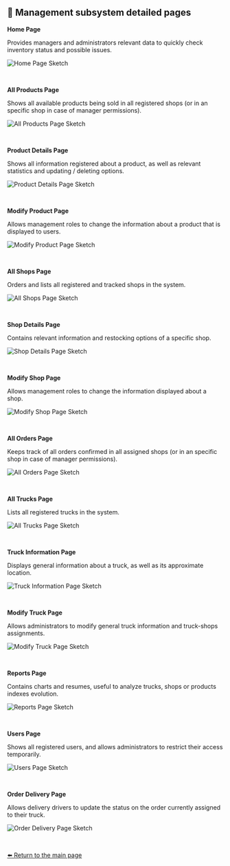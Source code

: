 ## 📑 Management subsystem detailed pages

**Home Page**

Provides managers and administrators relevant data to quickly check inventory status and possible issues.

![Home Page Sketch](/docs/sketches/management/home.png)

&nbsp;


**All Products Page**

Shows all available products being sold in all registered shops (or in an specific shop in case of manager permissions).

![All Products Page Sketch](/docs/sketches/management/products.png)

&nbsp;


**Product Details Page**

Shows all information registered about a product, as well as relevant statistics and updating / deleting options.

![Product Details Page Sketch](/docs/sketches/management/productInfo.png)

&nbsp;


**Modify Product Page**

Allows management roles to change the information about a product that is displayed to users.

![Modify Product Page Sketch](/docs/sketches/management/modifyProduct.png)

&nbsp;


**All Shops Page**

Orders and lists all registered and tracked shops in the system.

![All Shops Page Sketch](/docs/sketches/management/shops.png)

&nbsp;


**Shop Details Page**

Contains relevant information and restocking options of a specific shop.

![Shop Details Page Sketch](/docs/sketches/management/shopInfo.png)

&nbsp;


**Modify Shop Page**

Allows management roles to change the information displayed about a shop.

![Modify Shop Page Sketch](/docs/sketches/management/modifyShop.png)

&nbsp;


**All Orders Page**

Keeps track of all orders confirmed in all assigned shops (or in an specific shop in case of manager permissions).

![All Orders Page Sketch](/docs/sketches/management/orders.png)

&nbsp;


**All Trucks Page**

Lists all registered trucks in the system.

![All Trucks Page Sketch](/docs/sketches/management/trucks.png)

&nbsp;


**Truck Information Page**

Displays general information about a truck, as well as its approximate location.

![Truck Information Page Sketch](/docs/sketches/management/truckInfo.png)

&nbsp;


**Modify Truck Page**

Allows administrators to modify general truck information and truck-shops assignments.

![Modify Truck Page Sketch](/docs/sketches/management/modifyTruck.png)

&nbsp;


**Reports Page**

Contains charts and resumes, useful to analyze trucks, shops or products indexes evolution.

![Reports Page Sketch](/docs/sketches/management/reports.png)

&nbsp;


**Users Page**

Shows all registered users, and allows administrators to restrict their access temporarily.

![Users Page Sketch](/docs/sketches/management/users.png)

&nbsp;


**Order Delivery Page**

Allows delivery drivers to update the status on the order currently assigned to their truck.

![Order Delivery Page Sketch](/docs/sketches/management/delivery.png)

&nbsp;

[⬅️ Return to the main page](/README.md)
